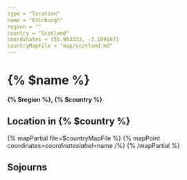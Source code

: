 ```yaml
---
type = "location"
name = "Edinburgh"
region = ""
country = "Scotland"
coordinates = [55.953333, -3.189167]
countryMapFile = "map/scotland.md"
---
```


# {% $name %}

**{% $region %}, {% $country %}**

## Location in {% $country %}

{% mapPartial file=$countryMapFile %}
  {% mapPoint coordinates=$coordinates label=$name /%}
{% /mapPartial %}

## Sojourns
